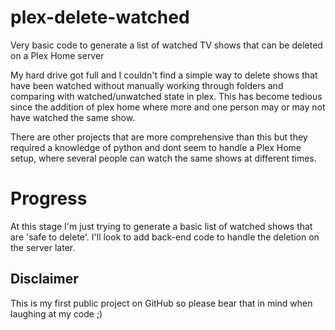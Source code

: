 # plex-delete-watched
Very basic code to generate a list of watched TV shows that can be deleted on a Plex Home server

My hard drive got full and I couldn't find a simple way to delete shows that have been watched without manually working through folders and comparing with watched/unwatched state in plex.
This has become tedious since the addition of plex home where more and one person may or may not have watched the same show.

There are other projects that are more comprehensive than this but they required a knowledge of python and dont seem to handle a Plex Home setup, where several people can watch the same shows at different times.

<h1>Progress</h1>
At this stage I'm just trying to generate a basic list of watched shows that are 'safe to delete'.
I'll look to add back-end code to handle the deletion on the server later.

<h2>Disclaimer</h2>
This is my first public project on GitHub so please bear that in mind when laughing at my code ;)
